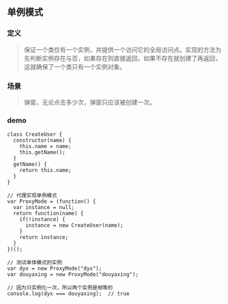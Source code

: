 ## 单例模式
### 定义
> 保证一个类仅有一个实例，并提供一个访问它的全局访问点。实现的方法为先判断实例存在与否，如果存在则直接返回，如果不存在就创建了再返回，这就确保了一个类只有一个实例对象。

### 场景
> 弹窗，无论点击多少次，弹窗只应该被创建一次。

### demo
```
class CreateUser {
  constructor(name) {
    this.name = name;
    this.getName();
  }
  getName() {
    return this.name;
  }
}

// 代理实现单例模式
var ProxyMode = (function() {
  var instance = null;
  return function(name) {
    if(!instance) {
      instance = new CreateUser(name);
    }
    return instance;
  }
})();

// 测试单体模式的实例
var dyx = new ProxyMode("dyx");
var douyaxing = new ProxyMode("douyaxing");

// 因为只实例化一次，所以两个实例是相等的
console.log(dyx === douyaxing);  // true
```


